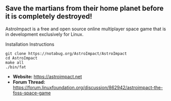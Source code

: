 ## Save the martians from their home planet before it is completely destroyed!

AstroImpact is a free and open source online multiplayer space game that is in development exclusively for Linux.

Installation Instructions
```
git clone https://notabug.org/AstroImpact/AstroImpact
cd AstroImpact
make all
./bin/fat
```

- **Website:** https://astroimpact.net
- **Forum Thread:** https://forum.linuxfoundation.org/discussion/862942/astroimpact-the-foss-space-game

